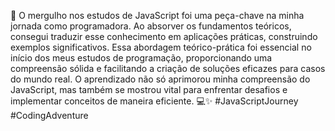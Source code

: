 🚀 O mergulho nos estudos de JavaScript foi uma peça-chave na minha jornada como programadora. Ao absorver os fundamentos teóricos, consegui traduzir esse conhecimento em aplicações práticas, construindo exemplos significativos. Essa abordagem teórico-prática foi essencial no início dos meus estudos de programação, proporcionando uma compreensão sólida e facilitando a criação de soluções eficazes para casos do mundo real. O aprendizado não só aprimorou minha compreensão do JavaScript, mas também se mostrou vital para enfrentar desafios e implementar conceitos de maneira eficiente. 💻✨ #JavaScriptJourney #CodingAdventure
